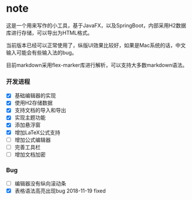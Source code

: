 # note

这是一个用来写作的小工具，基于JavaFX，以及SpringBoot，内部采用H2数据库进行存储，可以导出为HTML格式。

当前版本已经可以正常使用了，纵版UI效果比较好，如果是Mac系统的话，中文输入可能会有些输入法的bug。

目前markdown采用flex-marker库进行解析，可以支持大多数markdown语法。

### 开发进程

* [x] 基础编辑器的实现
* [x] 使用H2存储数据
* [x] 支持文档的导入和导出
* [x] 实现主题功能
* [x] 添加悬浮窗
* [x] 增加LaTeX公式支持
* [ ] 增加公式编辑器
* [ ] 完善工具栏
* [ ] 增加文档加密

### Bug

* [ ] 编辑器没有纵向滚动条
* [x] 表格语法高亮出现bug 2018-11-19 fixed

